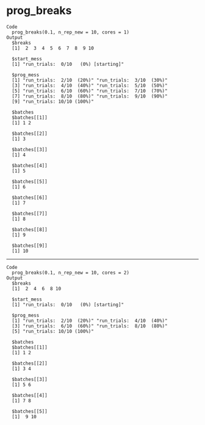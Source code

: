 # prog_breaks

    Code
      prog_breaks(0.1, n_rep_new = 10, cores = 1)
    Output
      $breaks
      [1]  2  3  4  5  6  7  8  9 10
      
      $start_mess
      [1] "run_trials:  0/10   (0%) [starting]"
      
      $prog_mess
      [1] "run_trials:  2/10  (20%)" "run_trials:  3/10  (30%)"
      [3] "run_trials:  4/10  (40%)" "run_trials:  5/10  (50%)"
      [5] "run_trials:  6/10  (60%)" "run_trials:  7/10  (70%)"
      [7] "run_trials:  8/10  (80%)" "run_trials:  9/10  (90%)"
      [9] "run_trials: 10/10 (100%)"
      
      $batches
      $batches[[1]]
      [1] 1 2
      
      $batches[[2]]
      [1] 3
      
      $batches[[3]]
      [1] 4
      
      $batches[[4]]
      [1] 5
      
      $batches[[5]]
      [1] 6
      
      $batches[[6]]
      [1] 7
      
      $batches[[7]]
      [1] 8
      
      $batches[[8]]
      [1] 9
      
      $batches[[9]]
      [1] 10
      
      

---

    Code
      prog_breaks(0.1, n_rep_new = 10, cores = 2)
    Output
      $breaks
      [1]  2  4  6  8 10
      
      $start_mess
      [1] "run_trials:  0/10   (0%) [starting]"
      
      $prog_mess
      [1] "run_trials:  2/10  (20%)" "run_trials:  4/10  (40%)"
      [3] "run_trials:  6/10  (60%)" "run_trials:  8/10  (80%)"
      [5] "run_trials: 10/10 (100%)"
      
      $batches
      $batches[[1]]
      [1] 1 2
      
      $batches[[2]]
      [1] 3 4
      
      $batches[[3]]
      [1] 5 6
      
      $batches[[4]]
      [1] 7 8
      
      $batches[[5]]
      [1]  9 10
      
      


